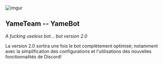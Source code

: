   ![imgur](https://imgur.com/a/pnfs7Mm)
  
  ## YameTeam -- YameBot

  *A fucking useless bot... but version 2.0*
  
  La version 2.0 sortira une fois le bot complètement optimisé;
  notamment avec la simplification des  configurations et l'utilisations des nouvelles fonctionnalités de Discord!
    
